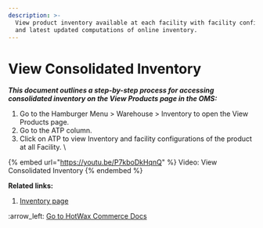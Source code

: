 ```yaml
---
description: >-
  View product inventory available at each facility with facility configurations
  and latest updated computations of online inventory.
---
```


# View Consolidated Inventory

_**This document outlines a step-by-step process for accessing consolidated inventory on the View Products page in the OMS:**_

1. Go to the Hamburger Menu > Warehouse > Inventory to open the View Products page.
2. Go to the ATP column.
3. Click on ATP to view Inventory and facility configurations of the product at all Facility. \


{% embed url="https://youtu.be/P7kboDkHqnQ" %}
Video: View Consolidated Inventory
{% endembed %}

**Related links:**

1. [Inventory page](http://127.0.0.1:5000/s/oLmQzGATywYkwiU9sCat/warehouse/inventory-management/inventory-page)



:arrow\_left: [Go to HotWax Commerce Docs](http://127.0.0.1:5000/o/l53nGvPQLhOHrKCP9HTG/s/TefRnbhmBjhScpq172vl/)
